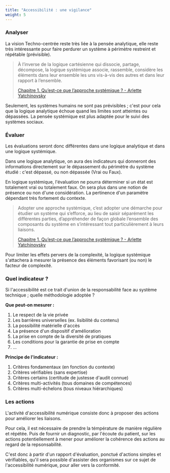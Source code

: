 ```yaml
---
title: "Accessibilité : une vigilance"
weight: 5
---
```


### Analyser

La vision Techno-centrée reste très liée à la pensée analytique, elle reste très intéressante pour faire perdurer un système à périmètre restreint et répétable (prévisible).

> À l’inverse de la logique cartésienne qui dissocie, partage, décompose, la logique systémique associe, rassemble, considère les éléments dans leur ensemble les uns vis-à-vis des autres et dans leur rapport à l’ensemble.
> 
> [Chapitre 1. Qu’est-ce que l’approche systémique ? - Arlette Yatchinovsky](https://www.cairn.info/l-approche-systemique--9782710134565-page-13.htm)

Seulement, les systèmes humains ne sont pas prévisibles ; c'est pour cela que la logique analytique échoue quand les limites sont atteintes ou dépassées. La pensée systémique est plus adaptée pour le suivi des systèmes sociaux.

### Évaluer

Les évaluations seront donc différentes dans une logique analytique et dans une logique systémique.

Dans une logique analytique, on aura des indicateurs qui donneront des informations directement sur le dépassement du périmètre du système étudié : c'est dépassé, ou non dépassée (Vrai ou Faux).

En logique systémique, l'évaluation ne pourra déterminer si un état est totalement vrai ou totalement faux. On sera plus dans une notion de présence ou non d'une considération. La pertinence d'un paramètre dépendant très fortement du contexte.

> Adopter une approche systémique, c’est adopter une démarche pour étudier un système qui s’efforce, au lieu de saisir séparément les différentes parties, d’appréhender de façon globale l’ensemble des composants du système en s’intéressant tout particulièrement à leurs liaisons.
>
> [Chapitre 1. Qu’est-ce que l’approche systémique ? - Arlette Yatchinovsky](https://www.cairn.info/l-approche-systemique--9782710134565-page-13.htm)

Pour limiter les effets pervers de la complexité, la logique systémique s'attachera à mesurer la présence des éléments favorisant (ou non) le facteur de complexité.

### Quel indicateur ?

Si l'accessibilité est ce trait d'union de la responsabilité face au système technique ; quelle méthodologie adoptée ?

**Que peut-on mesurer :**
 
 1. Le respect de la vie privée
 1. Les barrières universelles (ex. lisibilité du contenu)
 1. La possibilité matérielle d'accès 
 1. La présence d'un dispositif d'amélioration
 1. La prise en compte de la diversité de pratiques
 1. Les conditions pour la garantie de prise en compte
 1. ...

**Principe de l'indicateur :**

 1. Critères fondamentaux (en fonction du contexte)
 1. Critères vérifiables (sans expertise)
 1. Critères certains (certitude de justesse d'audit connue)
 1. Critères multi-activités (tous domaines de compétences)
 1. Critères multi-échelons (tous niveaux hiérarchiques)

### Les actions

L'activité d'accessibilité numérique consiste donc à proposer des actions pour améliorer les liaisons. 

Pour cela, il est nécessaire de prendre la témpérature de manière régulière et répétée. Puis de fournir un diagnostic, par l'écoute du patient, sur les actions potentiellement à mener pour améliorer la cohérence des actions au regard de la repsonsabilité.

C'est donc à partir d'un rapport d'évaluation, ponctué d'actions simples et vérifiables, qu'il sera possible d'assister des organismes sur ce sujet de l'accessibilité numérique, pour aller vers la conformité.


